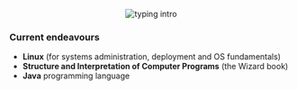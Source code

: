 <p align="center">
<img src="https://readme-typing-svg.herokuapp.com?color=08CE90&center=true&vCenter=true&lines=Hello+there!;My+name's+Clovis!;I+study+Computer+Science;" alt="typing intro">
</p>

### Current endeavours
- **Linux** (for systems administration, deployment and OS fundamentals)
- **Structure and Interpretation of Computer Programs** (the Wizard book)
- **Java** programming language

<!--
### Upcoming endeavours
- Set up **i3**, **Tmux**, and **Fzf** on my personal machine
--->
